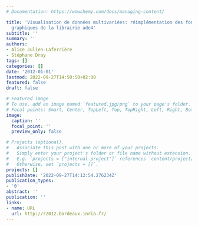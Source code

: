 ```yaml
---
# Documentation: https://wowchemy.com/docs/managing-content/

title: 'Visualisation de données multivariées: réimplémentation des fonctionnalités
  graphiques de la librairie ade4'
subtitle: ''
summary: ''
authors:
- Alice Julien-Laferrière
- Stéphane Dray
tags: []
categories: []
date: '2012-01-01'
lastmod: 2022-09-27T14:50:50+02:00
featured: false
draft: false

# Featured image
# To use, add an image named `featured.jpg/png` to your page's folder.
# Focal points: Smart, Center, TopLeft, Top, TopRight, Left, Right, BottomLeft, Bottom, BottomRight.
image:
  caption: ''
  focal_point: ''
  preview_only: false

# Projects (optional).
#   Associate this post with one or more of your projects.
#   Simply enter your project's folder or file name without extension.
#   E.g. `projects = ["internal-project"]` references `content/project/deep-learning/index.md`.
#   Otherwise, set `projects = []`.
projects: []
publishDate: '2022-09-27T14:12:54.276234Z'
publication_types:
- '0'
abstract: ''
publication: ''
links:
- name: URL
  url: http://r2012.bordeaux.inria.fr/
---
```

